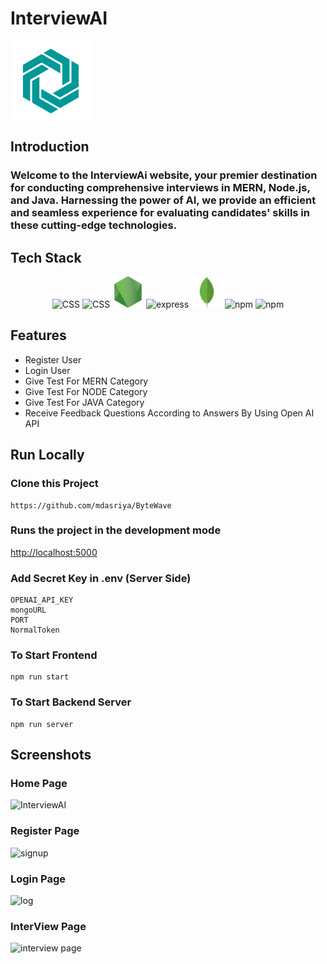 # InterviewAI


  <img src="frontend\src\logo.png" alt="Your Image" style="display: flex; text-align: center;">

 
 


## Introduction


<h3>Welcome to the InterviewAi website, your premier destination for conducting comprehensive interviews in MERN, Node.js, and Java. Harnessing the power of AI, we provide an efficient and seamless experience for evaluating candidates' skills in these cutting-edge technologies.</h3>

## Tech Stack
<p align = "center">
<img src="https://github.com/mdasriya/ByteWave/assets/109202596/71ecdde7-137d-4d43-882c-774df3096d47" alt="CSS" width="50" height="55"/>
<img src="https://github.com/mdasriya/ByteWave/assets/109202596/66af71bf-f144-4b18-8c02-a192d9a0f247" alt="CSS" width="50" height="55"/>
<img src="https://raw.githubusercontent.com/PrinceCorwin/Useful-tech-icons/main/images/nodejs.png" alt="nodejs" width="50" height="50"/>
<img src="https://res.cloudinary.com/kc-cloud/images/f_auto,q_auto/v1651772163/expressjslogo/expressjslogo.webp?_i=AA" alt="express" width="50" height="50"/>
 <img src="https://raw.githubusercontent.com/PrinceCorwin/Useful-tech-icons/main/images/mongodb-leaf.png" alt="mongo" width="50" height="50"/> 
<img src="https://user-images.githubusercontent.com/25181517/121401671-49102800-c959-11eb-9f6f-74d49a5e1774.png" alt="npm" width="50" height="50"/>
<img src="https://github.com/mdasriya/ByteWave/assets/109202596/4fa8c924-b4b9-4530-9f1c-93b0bca75931" alt="npm" width="50" height="50"/>  
</p>


## Features 
- Register User
- Login User
- Give Test For MERN Category
-  Give Test For NODE Category
-   Give Test For JAVA Category
-   Receive Feedback Questions According to Answers By Using Open AI API

## Run Locally
### Clone this Project

```
https://github.com/mdasriya/ByteWave
```
### Runs the project in the development mode

[http://localhost:5000](http://localhost:5000)


### Add Secret Key in .env (Server Side)

```
OPENAI_API_KEY
mongoURL
PORT
NormalToken
```

### To Start Frontend

```
npm run start
```
### To Start Backend Server

```
npm run server
```

## Screenshots
### Home Page




![InterviewAI](https://github.com/mdasriya/ByteWave/assets/109202596/a8eccf7f-5ae0-427e-bb0b-18dac796fd69)



### Register Page


![signup](https://github.com/mdasriya/ByteWave/assets/109202596/ceb9e43d-abf0-4635-a698-81b1c7e80d3d)

### Login Page


![log](https://github.com/mdasriya/ByteWave/assets/109202596/ceff53b0-4dd9-44ed-8470-d27119a6872e)

### InterView Page

![interview page](https://github.com/mdasriya/ByteWave/assets/109202596/69e3879a-0828-4470-996e-a32b3a9c96c2)


